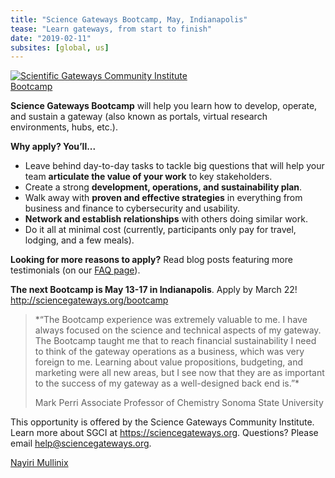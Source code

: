 ```yaml
---
title: "Science Gateways Bootcamp, May, Indianapolis"
tease: "Learn gateways, from start to finish"
date: "2019-02-11"
subsites: [global, us]
---
```


[<img class="float-right" style="max-width: 300px" src="/images/logos/sgci-logo-trans-big.png" alt="Scientific Gateways Community Institute Bootcamp" />](http://sciencegateways.org/bootcamp)

**Science Gateways Bootcamp** will help you learn how to develop, operate, and sustain a gateway (also known as portals, virtual research environments, hubs, etc.).

**Why apply? You’ll...**

* Leave behind day-to-day tasks to tackle big questions that will help your team **articulate the value of your work** to key stakeholders.
* Create a strong **development, operations, and sustainability plan**.
* Walk away with **proven and effective strategies** in everything from business and finance to cybersecurity and usability.
* **Network and establish relationships** with others doing similar work.
* Do it all at minimal cost (currently, participants only pay for travel, lodging, and a few meals).

**Looking for more reasons to apply?** Read blog posts featuring more testimonials (on our [FAQ page](https://sciencegateways.org/engage/bootcamp/apply)).

**The next Bootcamp is May 13-17 in Indianapolis**. Apply by March 22! http://sciencegateways.org/bootcamp

<blockquote class="blockquote">
*“The Bootcamp experience was extremely valuable to me. I have always focused on the science and technical aspects of my gateway. The Bootcamp taught me that to reach financial sustainability I need to think of the gateway operations as a business, which was very foreign to me. Learning about value propositions, budgeting, and marketing were all new areas, but I see now that they are as important to the success of my gateway as a well-designed back end is.”*

Mark Perri
Associate Professor of Chemistry
Sonoma State University
</blockquote>

This opportunity is offered by the Science Gateways Community Institute. Learn more about SGCI at https://sciencegateways.org. Questions? Please email [help@sciencegateways.org](mailto:help@sciencegateways.org).

[Nayiri Mullinix](https://sciencegateways.org/-/people-of-sgci-nayiri-mullinix)

